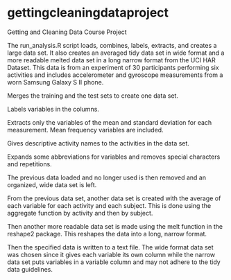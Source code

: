 gettingcleaningdataproject
==========================

Getting and Cleaning Data Course Project

The run_analysis.R script loads, combines, labels, extracts, and creates a large data set. It also creates an averaged tidy data set in wide format and a more readable melted data set in a long narrow format from the UCI HAR Dataset. This data is from an experiment of 30 participants performing six activities and includes accelerometer and gyroscope measurements from a worn Samsung Galaxy S II phone.

Merges the training and the test sets to create one data set.

Labels variables in the columns.

Extracts only the variables of the mean and standard deviation for each measurement. Mean frequency variables are included.

Gives descriptive activity names to the activities in the data set.

Expands some abbreviations for variables and removes special characters and repetitions. 

The previous data loaded and no longer used is then removed and an organized, wide data set is left.

From the previous data set, another data set is created with the average of each variable for each activity and each subject. This is done using the aggregate function by activity and then by subject.

Then another more readable data set is made using the melt function in the reshape2 package. This reshapes the data into a long, narrow format.

Then the specified data is written to a text file. The wide format data set was chosen since it gives each variable its own column while the narrow data set puts variables in a variable column and may not adhere to the tidy data guidelines.